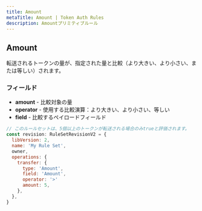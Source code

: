 ```yaml
---
title: Amount
metaTitle: Amount | Token Auth Rules
description: Amountプリミティブルール
---
```


## Amount
転送されるトークンの量が、指定された量と比較（より大きい、より小さい、または等しい）されます。

### フィールド
* **amount** - 比較対象の量
* **operator** - 使用する比較演算：より大きい、より小さい、等しい
* **field** - 比較するペイロードフィールド

```js
// このルールセットは、5個以上のトークンが転送される場合のみtrueと評価されます。
const revision: RuleSetRevisionV2 = {
  libVersion: 2,
  name: 'My Rule Set',
  owner,
  operations: {
    transfer: {
      type: 'Amount',
      field: 'Amount',
      operator: '>'
      amount: 5,
    },
  },
}
```